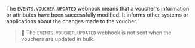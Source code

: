 The `EVENTS.VOUCHER.UPDATED` webhook means that a voucher's information or attributes have been successfully modified. It informs other systems or applications about the changes made to the voucher.

> 📘
> The `EVENTS.VOUCHER.UPDATED` webhook is not sent when the vouchers are updated in bulk.